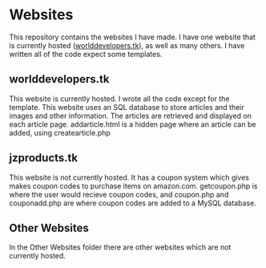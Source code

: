 # Websites
This repository contains the websites I have made. I have one website that is currently hosted (<a href="http://worlddevelopers.tk" target="_blank">worlddevelopers.tk</a>), as well as many others. I have written all of the code expect some templates.
## worlddevelopers.tk
This website is currently hosted. I wrote all the code except for the template. This website uses an SQL database to store articles and their images and other information. The articles are retrieved and displayed on each article page. addarticle.html is a hidden page where an article can be added, using createarticle.php 
## jzproducts.tk
This website is not currently hosted. It has a coupon system which gives makes coupon codes to purchase items on amazon.com. getcoupon.php is where the user would recieve coupon codes, and coupon.php and couponadd.php are where coupon codes are added to a MySQL database.
## Other Websites
In the Other Websites folder there are other websites which are not currently hosted.